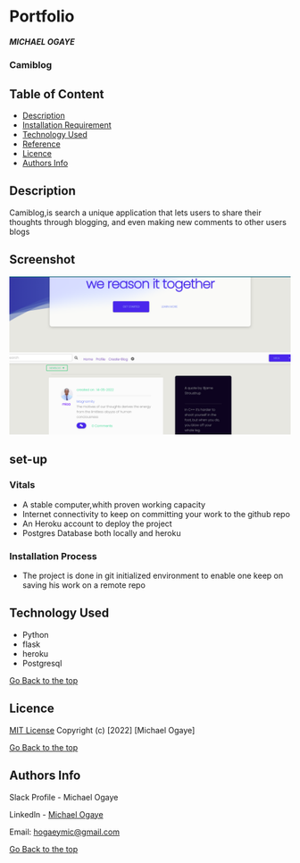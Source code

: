 # Portfolio
##### MICHAEL OGAYE
### Camiblog
## Table of Content
+ [Description](#description)
+ [Installation Requirement]( Requisites)
+ [Technology Used](technology-used)
+ [Reference](#reference)
+ [Licence](#licence)
+ [Authors Info](#aut)
## Description
<p>Camiblog,is search a unique application that lets users to share their thoughts through blogging, and even making new comments to other users blogs</p>

## Screenshot
![camisa](app/static/images/camia.png)

## set-up
### Vitals
* A stable computer,whith proven working capacity
* Internet connectivity to keep on committing your work to the github repo
* An Heroku account to deploy the project
* Postgres Database both locally and heroku
### Installation Process
* The project is done in git initialized environment to enable one keep on saving his work on a remote repo
## Technology Used
* Python
* flask
* heroku
* Postgresql


  
[Go Back to the top](#portfolio)
## Licence
[MIT License](./LICENSE)
Copyright (c) [2022] [Michael Ogaye]

[Go Back to the top](#portfolio)
## Authors Info
Slack Profile - Michael Ogaye

Linkedln - [Michael Ogaye](https://www.linkedin.com/in/ogaye-michael-279342212/)

Email: hogaeymic@gmail.com

[Go Back to the top](#portfolio)